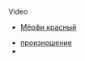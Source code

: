 Video
- [Мёрфи красный](https://www.youtube.com/watch?v=xRrpvSeQq3Q&list=PLYB0SmefqEsniU1UbGzrfhNCV3noALHj7)
 * [произношение](https://www.youtube.com/watch?v=UtKFDjwf3eE&list=PL3KDFIV9zTkxDwJTXAp3GXVS-UBSulxJm&index=1)
 * 
